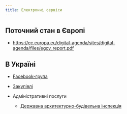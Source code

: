 ```yaml
---
title: Електронні сервіси
---
```


## Поточний стан в Європі

* https://ec.europa.eu/digital-agenda/sites/digital-agenda/files/egov_report.pdf

## В Україні

* [Facebook-група](https://www.facebook.com/groups/eServicesUA/)

* [Закупівлі](e-procurement.html)
* Адміністративні послуги
  * [Державна архитектурно-будівельна інспекція](https://e-dabi.gov.ua/)
